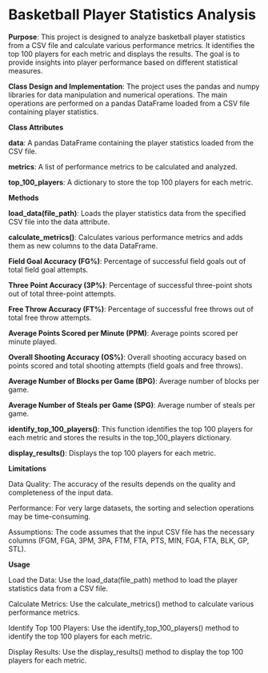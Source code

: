 # Basketball Player Statistics Analysis
**Purpose**:
This project is designed to analyze basketball player statistics from a CSV file and calculate various performance metrics. It identifies the top 100 players for each metric and displays the results. The goal is to provide insights into player performance based on different statistical measures.

**Class Design and Implementation**:
The project uses the pandas and numpy libraries for data manipulation and numerical operations. The main operations are performed on a pandas DataFrame loaded from a CSV file containing player statistics.

**Class Attributes**

**data**: A pandas DataFrame containing the player statistics loaded from the CSV file.

**metrics**: A list of performance metrics to be calculated and analyzed.

**top_100_players**: A dictionary to store the top 100 players for each metric.

**Methods**

**load_data(file_path)**: Loads the player statistics data from the specified CSV file into the data attribute.

**calculate_metrics()**: Calculates various performance metrics and adds them as new columns to the data DataFrame.

**Field Goal Accuracy (FG%)**: Percentage of successful field goals out of total field goal attempts.

**Three Point Accuracy (3P%)**: Percentage of successful three-point shots out of total three-point attempts.

**Free Throw Accuracy (FT%)**: Percentage of successful free throws out of total free throw attempts.

**Average Points Scored per Minute (PPM)**: Average points scored per minute played.

**Overall Shooting Accuracy (OS%)**: Overall shooting accuracy based on points scored and total shooting attempts (field goals and free throws).

**Average Number of Blocks per Game (BPG)**: Average number of blocks per game.

**Average Number of Steals per Game (SPG)**: Average number of steals per game.

**identify_top_100_players()**: This function identifies the top 100 players for each metric and stores the results in the top_100_players dictionary.

**display_results()**: Displays the top 100 players for each metric.

**Limitations**

Data Quality: The accuracy of the results depends on the quality and completeness of the input data.

Performance: For very large datasets, the sorting and selection operations may be time-consuming.

Assumptions: The code assumes that the input CSV file has the necessary columns (FGM, FGA, 3PM, 3PA, FTM, FTA, PTS, MIN, FGA, FTA, BLK, GP, STL).

**Usage**

Load the Data: Use the load_data(file_path) method to load the player statistics data from a CSV file.

Calculate Metrics: Use the calculate_metrics() method to calculate various performance metrics.

Identify Top 100 Players: Use the identify_top_100_players() method to identify the top 100 players for each metric.

Display Results: Use the display_results() method to display the top 100 players for each metric.
